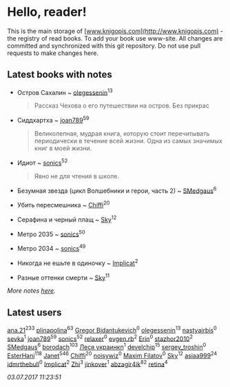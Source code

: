 # Hello, reader!
This is the main storage of [www.knigopis.com](http://www.knigopis.com) - the registry of read books.
To add your book use www-site. All changes are committed and synchronized with this git repository.
Do not use pull requests to make changes here.


## Latest books with notes
* Остров Сахалин ~ [olegessenin](users/390/3901448-vkontakte)<sup>13</sup>
    > Рассказ Чехова о его путешествии на остров. Без прикрас

* Сиддхартха ~ [joan789](users/240/2401650-vkontakte)<sup>59</sup>
    > Великолепная, мудрая книга, которую стоит перечитывать периодически в течение всей жизни. Одна из самых значимых книг в моей жизни.

* Идиот ~ [sonics](users/588/5880221-vkontakte)<sup>52</sup>
    > Явно не для чтения в школе.

* Безумная звезда (цикл Волшебники и герои, часть 2) ~ [SMedgaus](users/162/162444669-vkontakte)<sup>6</sup>

* Убить пересмешника ~ [Chiffi](users/105/105831994080785626680-google)<sup>20</sup>

* Серафина и черный плащ ~ [Sky](users/118/118049897850017649660-google)<sup>12</sup>

* Метро 2035 ~ [sonics](users/588/5880221-vkontakte)<sup>50</sup>

* Метро 2034 ~ [sonics](users/588/5880221-vkontakte)<sup>49</sup>

* Никогда не ешьте в одиночку ~ [Implicat](users/118/118341692435130654754-google)<sup>2</sup>

* Разные оттенки смерти ~ [Sky](users/118/118049897850017649660-google)<sup>11</sup>


_More notes [here](latest_books_with_notes.md)._


## Latest users
[ana.21](users/107/107655526900000657481-google)<sup>233</sup> 
[plinapolina](users/173/173746684-vkontakte)<sup>63</sup> 
[Gregor Bjdantukevich](users/102/102763689513347752702-google)<sup>0</sup> 
[olegessenin](users/390/3901448-vkontakte)<sup>13</sup> 
[nastyairbis](users/101/101531271-vkontakte)<sup>0</sup> 
[sevka](users/103/103303028920419488599-google)<sup>1</sup> 
[joan789](users/240/2401650-vkontakte)<sup>59</sup> 
[sonics](users/588/5880221-vkontakte)<sup>52</sup> 
[relaxer](users/244/2443588-vkontakte)<sup>0</sup> 
[evgen.rb](users/268/26887919-vkontakte)<sup>2</sup> 
[Erin](users/122/1228422876-facebook)<sup>0</sup> 
[stazhor2010](users/952/95227213-yandex)<sup>2</sup> 
[SMedgaus](users/162/162444669-vkontakte)<sup>6</sup> 
[borodach](users/157/15706320-vkontakte)<sup>103</sup> 
[Леся украинкп](users/102/102141724140807407327-google)<sup>1</sup> 
[develchip](users/852/85203415-vkontakte)<sup>15</sup> 
[sergey_troshin](users/156/156722593-vkontakte)<sup>0</sup> 
[EsterHani](users/305/30558181-vkontakte)<sup>118</sup> 
[Janet](users/108/108113656204404967440-google)<sup>546</sup> 
[Chiffi](users/105/105831994080785626680-google)<sup>20</sup> 
[noisywiz](users/129/129415205-yandex)<sup>0</sup> 
[Maxim Filatov](users/106/106706640586990982892-google)<sup>0</sup> 
[Sky](users/118/118049897850017649660-google)<sup>12</sup> 
[asiaa999](users/102/102830650203830834064-google)<sup>24</sup> 
[idmrthebull](users/154/154209086-vkontakte)<sup>0</sup> 
[Implicat](users/118/118341692435130654754-google)<sup>2</sup> 
[Zhi](users/104/104502610850806942588-google)<sup>3</sup> 
[jinkover](users/287/287977730-vkontakte)<sup>1</sup> 
[abzagir4ik](users/362/3621623-vkontakte)<sup>82</sup> 
[retina](users/390/3900602-vkontakte)<sup>4</sup> 


_03.07.2017 11:23:51_
